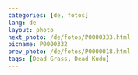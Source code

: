 ```yaml
---
categories: [de, fotos]
lang: de
layout: photo
next_photo: /de/fotos/P0000333.html
picname: P0000332
prev_photo: /de/fotos/P0000018.html
tags: [Dead Grass, Dead Kudu]
---
```

